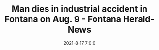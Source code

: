 ---
"title": "Man dies in industrial accident in Fontana on Aug. 9 - Fontana Herald-News"
"date": "2021-8-17 7:0:0"
"feed_name": "GOOGLENEWSINDUSTRIAL"
"feed_website": "https://news.google.com/search?q=industrial%2Bincident&hl=en-US&gl=US&ceid=US:en"
"feed_rss": "https://news.google.com/rss/search?q=industrial%2Bincident&hl=en-US&gl=US&ceid=US:en"
"link": "https://www.fontanaheraldnews.com/news/man-dies-in-industrial-accident-in-fontana-on-aug-9/article_77ce99be-fac4-11eb-84cd-6febd22fa725.html"
"file": "_posts/2021-1-1-630d4b69d0e174eac14e5bb0e811c4f57c11fc22.md"
"accident": "1"
"drilling": "0"
"dead": "1"
"injured": "0"
---